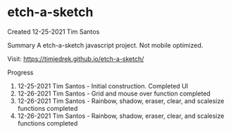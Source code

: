 # etch-a-sketch
Created 12-25-2021
Tim Santos

Summary
A etch-a-sketch javascript project. Not mobile optimized.

Visit: https://timjedrek.github.io/etch-a-sketch/

Progress
1. 12-25-2021 Tim Santos - Initial construction.  Completed UI
2. 12-26-2021 Tim Santos - Grid and mouse over function completed
3. 12-26-2021 Tim Santos - Rainbow, shadow, eraser, clear, and scalesize functions completed
3. 12-26-2021 Tim Santos - Rainbow, shadow, eraser, clear, and scalesize functions completed
